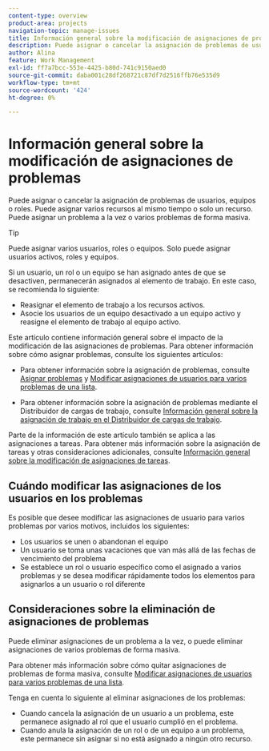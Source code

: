 ```yaml
---
content-type: overview
product-area: projects
navigation-topic: manage-issues
title: Información general sobre la modificación de asignaciones de problemas
description: Puede asignar o cancelar la asignación de problemas de usuarios, equipos o roles. Puede asignar varios recursos al mismo tiempo o solo un recurso. Puede asignar un problema a la vez o varios problemas de forma masiva.
author: Alina
feature: Work Management
exl-id: ff7a7bcc-553e-4425-b80d-741c9150aed0
source-git-commit: daba001c28df268721c87df7d2516ffb76e535d9
workflow-type: tm+mt
source-wordcount: '424'
ht-degree: 0%

---
```


# Información general sobre la modificación de asignaciones de problemas

Puede asignar o cancelar la asignación de problemas de usuarios, equipos o roles. Puede asignar varios recursos al mismo tiempo o solo un recurso. Puede asignar un problema a la vez o varios problemas de forma masiva.

>[!TIP]
>
>Puede asignar varios usuarios, roles o equipos. Solo puede asignar usuarios activos, roles y equipos.
>
>Si un usuario, un rol o un equipo se han asignado antes de que se desactiven, permanecerán asignados al elemento de trabajo. En este caso, se recomienda lo siguiente:
>
>* Reasignar el elemento de trabajo a los recursos activos.
>* Asocie los usuarios de un equipo desactivado a un equipo activo y reasigne el elemento de trabajo al equipo activo.

Este artículo contiene información general sobre el impacto de la modificación de las asignaciones de problemas. Para obtener información sobre cómo asignar problemas, consulte los siguientes artículos:

* Para obtener información sobre la asignación de problemas, consulte [Asignar problemas](../../../manage-work/issues/manage-issues/assign-issues.md) y [Modificar asignaciones de usuarios para varios problemas de una lista](../../../manage-work/issues/manage-issues/edit-assignments-for-multiple-issues.md).

* Para obtener información sobre la asignación de problemas mediante el Distribuidor de cargas de trabajo, consulte [Información general sobre la asignación de trabajo en el Distribuidor de cargas de trabajo](../../../resource-mgmt/workload-balancer/assign-work-in-workload-balancer.md).

Parte de la información de este artículo también se aplica a las asignaciones a tareas. Para obtener más información sobre la asignación de tareas y otras consideraciones adicionales, consulte [Información general sobre la modificación de asignaciones de tareas](../../../manage-work/tasks/assign-tasks/modify-task-assignments-overview.md).

## Cuándo modificar las asignaciones de los usuarios en los problemas

Es posible que desee modificar las asignaciones de usuario para varios problemas por varios motivos, incluidos los siguientes:

* Los usuarios se unen o abandonan el equipo
* Un usuario se toma unas vacaciones que van más allá de las fechas de vencimiento del problema
* Se establece un rol o usuario específico como el asignado a varios problemas y se desea modificar rápidamente todos los elementos para asignarlos a un usuario o rol diferente

## Consideraciones sobre la eliminación de asignaciones de problemas

Puede eliminar asignaciones de un problema a la vez, o puede eliminar asignaciones de varios problemas de forma masiva.

Para obtener más información sobre cómo quitar asignaciones de problemas de forma masiva, consulte [Modificar asignaciones de usuarios para varios problemas de una lista](../../../manage-work/issues/manage-issues/edit-assignments-for-multiple-issues.md).

Tenga en cuenta lo siguiente al eliminar asignaciones de los problemas:

* Cuando cancela la asignación de un usuario a un problema, este permanece asignado al rol que el usuario cumplió en el problema.
* Cuando anula la asignación de un rol o de un equipo a un problema, este permanece sin asignar si no está asignado a ningún otro recurso.

